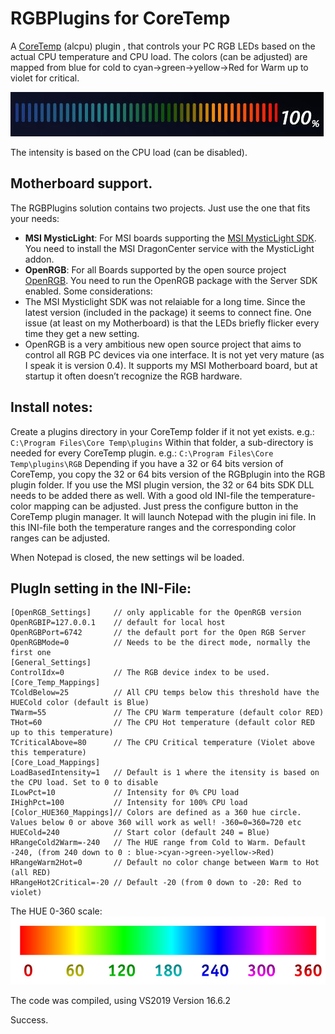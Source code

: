 # RGBPlugins for CoreTemp
A [CoreTemp](https://www.alcpu.com/CoreTemp/) (alcpu) plugin , that controls your PC RGB LEDs based on the actual CPU temperature and CPU load.
The colors (can be adjusted) are mapped from blue for cold to cyan->green->yellow->Red for Warm up to violet for critical.

<img src="./Color-Scale.jpg">

The intensity is based on the CPU load (can be disabled).

## Motherboard support. 
The RGBPlugins solution contains two projects. Just use the one that fits your needs:
* **MSI MysticLight**: For MSI boards supporting the [MSI MysticLight SDK](http://download.msi.com/uti_exe/Mystic_light_SDK.zip). You need to install the MSI DragonCenter service with the MysticLight addon.
* **OpenRGB**: For all Boards supported by the open source project [OpenRGB](https://gitlab.com/CalcProgrammer1/OpenRGB). You need to run the OpenRGB package with the Server SDK enabled.
Some considerations:
* The MSI Mysticlight SDK was not relaiable for a long time. Since the latest version (included in the package) it seems to connect fine. One issue (at least on my Motherboard) is that the LEDs briefly flicker every time they get a new setting.
* OpenRGB is a very ambitious new open source project that aims to control all RGB PC devices via one interface. It is not yet very mature (as I speak it is version 0.4). It supports my MSI Motherboard board, but at startup it often doesn’t recognize the RGB hardware. 

## Install notes:
Create a plugins directory in your CoreTemp folder if it not yet exists. e.g.: `C:\Program Files\Core Temp\plugins`
Within that folder, a sub-directory is needed for every CoreTemp plugin. e.g.: `C:\Program Files\Core Temp\plugins\RGB` 
Depending if you have a 32 or 64 bits version of CoreTemp, you copy the 32 or 64 bits version of the RGBplugin into the RGB plugin folder.
If you use the MSI plugin version, the 32 or 64 bits SDK DLL needs to be added there as well.
With a good old INI-file the temperature-color mapping can be adjusted. Just press the configure button in the CoreTemp plugin manager. 
It will launch Notepad with the plugin ini file. In this INI-file both the temperature ranges and the corresponding color ranges can be adjusted. 

When Notepad is closed, the new settings wil be loaded. 

## PlugIn setting in the INI-File: 
```
[OpenRGB_Settings]     // only applicable for the OpenRGB version
OpenRGBIP=127.0.0.1    // default for local host
OpenRGBPort=6742       // the default port for the Open RGB Server 
OpenRGBMode=0          // Needs to be the direct mode, normally the first one
[General_Settings]
ControlIdx=0           // The RGB device index to be used. 
[Core_Temp_Mappings]
TColdBelow=25          // All CPU temps below this threshold have the HUECold color (default is Blue)
TWarm=55               // The CPU Warm temperature (default color RED)
THot=60                // The CPU Hot temperature (default color RED up to this temperature)
TCriticalAbove=80      // The CPU Critical temperature (Violet above this temperature)
[Core_Load_Mappings]
LoadBasedIntensity=1   // Default is 1 where the itensity is based on the CPU load. Set to 0 to disable
ILowPct=10             // Intensity for 0% CPU load
IHighPct=100           // Intensity for 100% CPU load
[Color_HUE360_Mappings]// Colors are defined as a 360 hue circle. Values below 0 or above 360 will work as well! -360=0=360=720 etc
HUECold=240            // Start color (default 240 = Blue)
HRangeCold2Warm=-240   // The HUE range from Cold to Warm. Default -240, (from 240 down to 0 : blue->cyan->green->yellow->Red)
HRangeWarm2Hot=0       // Default no color change between Warm to Hot (all RED)
HRangeHot2Critical=-20 // Default -20 (from 0 down to -20: Red to violet)
```
The HUE 0-360 scale:
<img src="./Hue-Scale.jpg">

The code was compiled, using VS2019 Version 16.6.2

Success.
